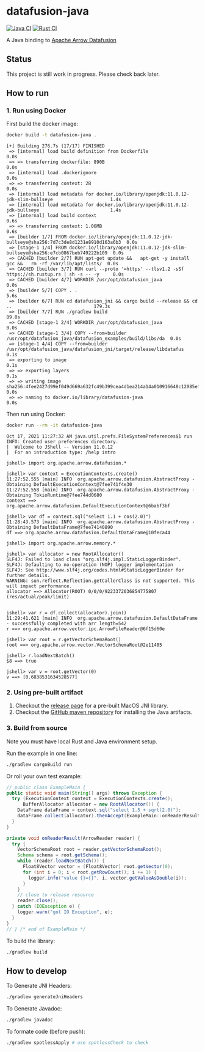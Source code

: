 # datafusion-java

[![Java CI](https://github.com/Jimexist/datafusion-java/actions/workflows/java.yml/badge.svg)](https://github.com/Jimexist/datafusion-java/actions/workflows/java.yml) [![Rust CI](https://github.com/Jimexist/datafusion-java/actions/workflows/rust.yml/badge.svg)](https://github.com/Jimexist/datafusion-java/actions/workflows/rust.yml)

A Java binding to [Apache Arrow Datafusion][1]

## Status

This project is still work in progress. Please check back later.

## How to run

### 1. Run using Docker

First build the docker image:

```bash
docker build -t datafusion-java .
```

```text
[+] Building 276.7s (17/17) FINISHED
 => [internal] load build definition from Dockerfile                                                     0.0s
 => => transferring dockerfile: 890B                                                                     0.0s
 => [internal] load .dockerignore                                                                        0.0s
 => => transferring context: 2B                                                                          0.0s
 => [internal] load metadata for docker.io/library/openjdk:11.0.12-jdk-slim-bullseye                     1.4s
 => [internal] load metadata for docker.io/library/openjdk:11.0.12-jdk-bullseye                          1.4s
 => [internal] load build context                                                                        0.6s
 => => transferring context: 1.06MB                                                                      0.6s
 => [builder 1/7] FROM docker.io/library/openjdk:11.0.12-jdk-bullseye@sha256:7d7c3de8d1231e8910d163a6b3  0.0s
 => [stage-1 1/4] FROM docker.io/library/openjdk:11.0.12-jdk-slim-bullseye@sha256:e7cb0867beb749222b109  0.0s
 => CACHED [builder 2/7] RUN apt-get update &&   apt-get -y install gcc &&   rm -rf /var/lib/apt/lists/  0.0s
 => CACHED [builder 3/7] RUN curl --proto '=https' --tlsv1.2 -sSf https://sh.rustup.rs | sh -s -- -y     0.0s
 => CACHED [builder 4/7] WORKDIR /usr/opt/datafusion_java                                                0.0s
 => [builder 5/7] COPY . .                                                                               5.6s
 => [builder 6/7] RUN cd datafusion_jni && cargo build --release && cd ..                              179.3s
 => [builder 7/7] RUN ./gradlew build                                                                   89.0s
 => CACHED [stage-1 2/4] WORKDIR /usr/opt/datafusion_java                                                0.0s
 => CACHED [stage-1 3/4] COPY --from=builder /usr/opt/datafusion_java/datafusion_examples/build/libs/da  0.0s
 => [stage-1 4/4] COPY --from=builder /usr/opt/datafusion_java/datafusion_jni/target/release/libdatafus  0.1s
 => exporting to image                                                                                   0.1s
 => => exporting layers                                                                                  0.1s
 => => writing image sha256:4fee2427d99ef049d669a632fc49b399cea4d1ea214a14a010916648c12085ef             0.0s
 => => naming to docker.io/library/datafusion-java                                                       0.0s
```

Then run using Docker:

```bash
docker run --rm -it datafusion-java
```

```text
Oct 17, 2021 11:27:32 AM java.util.prefs.FileSystemPreferences$1 run
INFO: Created user preferences directory.
|  Welcome to JShell -- Version 11.0.12
|  For an introduction type: /help intro

jshell> import org.apache.arrow.datafusion.*

jshell> var context = ExecutionContexts.create()
11:27:52.555 [main] INFO  org.apache.arrow.datafusion.AbstractProxy - Obtaining DefaultExecutionContext@7fee741f4e30
11:27:52.558 [main] INFO  org.apache.arrow.datafusion.AbstractProxy - Obtaining TokioRuntime@7fee744d0680
context ==> org.apache.arrow.datafusion.DefaultExecutionContext@6babf3bf

jshell> var df = context.sql("select 1.1 + cos(2.0)")
11:28:43.573 [main] INFO  org.apache.arrow.datafusion.AbstractProxy - Obtaining DefaultDataFrame@7fee74140890
df ==> org.apache.arrow.datafusion.DefaultDataFrame@10feca44

jshell> import org.apache.arrow.memory.*

jshell> var allocator = new RootAllocator()
SLF4J: Failed to load class "org.slf4j.impl.StaticLoggerBinder".
SLF4J: Defaulting to no-operation (NOP) logger implementation
SLF4J: See http://www.slf4j.org/codes.html#StaticLoggerBinder for further details.
WARNING: sun.reflect.Reflection.getCallerClass is not supported. This will impact performance.
allocator ==> Allocator(ROOT) 0/0/0/9223372036854775807 (res/actual/peak/limit)


jshell> var r = df.collect(allocator).join()
11:29:41.621 [main] INFO  org.apache.arrow.datafusion.DefaultDataFrame - successfully completed with arr length=542
r ==> org.apache.arrow.vector.ipc.ArrowFileReader@6f15d60e

jshell> var root = r.getVectorSchemaRoot()
root ==> org.apache.arrow.vector.VectorSchemaRoot@2e11485

jshell> r.loadNextBatch()
$8 ==> true

jshell> var v = root.getVector(0)
v ==> [0.6838531634528577]
```

### 2. Using pre-built artifact

1. Checkout the [release page](https://github.com/Jimexist/datafusion-java/releases) for a pre-built MacOS JNI library.
1. Checkout the [GitHub maven repository](https://github.com/Jimexist/datafusion-java/packages/1047809) for installing the Java artifacts.

### 3. Build from source

Note you must have local Rust and Java environment setup.

Run the example in one line:

```bash
./gradlew cargoBuild run
```

Or roll your own test example:

```java
// public class ExampleMain {
public static void main(String[] args) throws Exception {
  try (ExecutionContext context = ExecutionContexts.create();
      BufferAllocator allocator = new RootAllocator()) {
    DataFrame dataFrame = context.sql("select 1.5 + sqrt(2.0)");
    dataFrame.collect(allocator).thenAccept(ExampleMain::onReaderResult);
  }
}

private void onReaderResult(ArrowReader reader) {
  try {
    VectorSchemaRoot root = reader.getVectorSchemaRoot();
    Schema schema = root.getSchema();
    while (reader.loadNextBatch()) {
      Float8Vector vector = (Float8Vector) root.getVector(0);
      for (int i = 0; i < root.getRowCount(); i += 1) {
        logger.info("value {}={}", i, vector.getValueAsDouble(i));
      }
    }
    // close to release resource
    reader.close();
  } catch (IOException e) {
    logger.warn("got IO Exception", e);
  }
}
// } /* end of ExampleMain */
```

To build the library:

```bash
./gradlew build
```

## How to develop

To Generate JNI Headers:

```bash
./gradlew generateJniHeaders
```

To Generate Javadoc:

```bash
./gradlew javadoc
```

To formate code (before push):

```bash
./gradlew spotlessApply # use spotlessCheck to check
```

[1]: https://github.com/apache/arrow-datafusion
